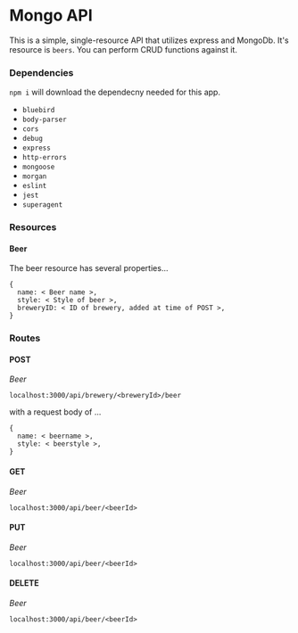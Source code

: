 # Mongo API

This is a simple, single-resource API that utilizes express and MongoDb. It's resource is ```beers```. You can perform CRUD functions against it.

### Dependencies

  ```npm i``` will download the dependecny needed for this app.

  - ```bluebird```
  - ```body-parser```
  - ```cors```
  - ```debug```
  - ```express```
  - ```http-errors```
  - ```mongoose```
  - ```morgan```
  - ```eslint```
  - ```jest```
  - ```superagent```

### Resources

#### Beer

The beer resource has several properties...
```
{
  name: < Beer name >,
  style: < Style of beer >,
  breweryID: < ID of brewery, added at time of POST >,
}
```



### Routes

#### **POST** 

*Beer*
```
localhost:3000/api/brewery/<breweryId>/beer
``` 
with a request body of ...
```
{
  name: < beername >,
  style: < beerstyle >,
}
```


#### **GET**

*Beer*
```
localhost:3000/api/beer/<beerId>
```



#### **PUT**

*Beer*
```
localhost:3000/api/beer/<beerId>
```



#### **DELETE**

*Beer*
```
localhost:3000/api/beer/<beerId>
```



